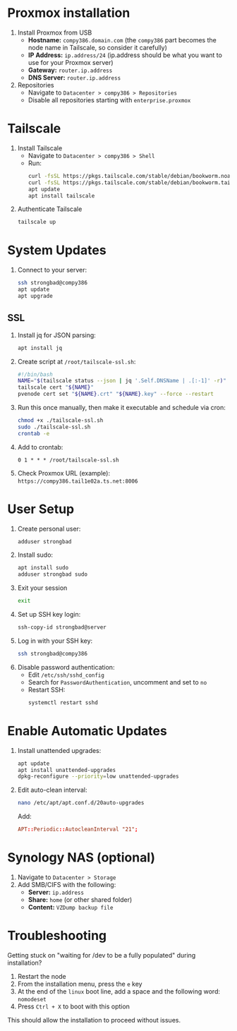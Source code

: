 # Proxmox installation

1. Install Proxmox from USB
    - **Hostname:** `compy386.domain.com` (the `compy386` part becomes the node name in Tailscale, so consider it carefully)
    - **IP Address:** `ip.address/24` (ip.address should be what you want to use for your Proxmox server)
    - **Gateway:** `router.ip.address`
    - **DNS Server:** `router.ip.address`
2. Repositories
    - Navigate to `Datacenter > compy386 > Repositories`
    - Disable all repositories starting with `enterprise.proxmox`

# Tailscale

1. Install Tailscale
    - Navigate to `Datacenter > compy386 > Shell`
    - Run:
        ```bash
        curl -fsSL https://pkgs.tailscale.com/stable/debian/bookworm.noarmor.gpg | tee /usr/share/keyrings/tailscale-archive-keyring.gpg >/dev/null
        curl -fsSL https://pkgs.tailscale.com/stable/debian/bookworm.tailscale-keyring.list | tee /etc/apt/sources.list.d/tailscale.list
        apt update
        apt install tailscale
        ```
2. Authenticate Tailscale
    ```bash
    tailscale up
    ```

# System Updates

1. Connect to your server:
    ```bash
    ssh strongbad@compy386
    apt update
    apt upgrade
    ```

## SSL

1. Install jq for JSON parsing:
    ```bash
    apt install jq
    ```
1. Create script at `/root/tailscale-ssl.sh`:
    ```bash
    #!/bin/bash
    NAME="$(tailscale status --json | jq '.Self.DNSName | .[:-1]' -r)"
    tailscale cert "${NAME}"
    pvenode cert set "${NAME}.crt" "${NAME}.key" --force --restart
    ```
1. Run this once manually, then make it executable and schedule via cron:
    ```bash
    chmod +x ./tailscale-ssl.sh
    sudo ./tailscale-ssl.sh
    crontab -e
    ```
1. Add to crontab:
    ```cron
    0 1 * * * /root/tailscale-ssl.sh
    ```
1. Check Proxmox URL (example):  
   `https://compy386.tail1e02a.ts.net:8006`

# User Setup

1. Create personal user:
    ```bash
    adduser strongbad
    ```
1. Install sudo:
    ```bash
    apt install sudo
    adduser strongbad sudo
    ```
1. Exit your session
    ```bash
    exit
    ```
1. Set up SSH key login:
    ```bash
    ssh-copy-id strongbad@server
    ```
1. Log in with your SSH key:
    ```bash
    ssh strongbad@compy386
    ```
1. Disable password authentication:
    - Edit `/etc/ssh/sshd_config`
    - Search for `PasswordAuthentication`, uncomment and set to `no`
    - Restart SSH:
        ```bash
        systemctl restart sshd
        ```

# Enable Automatic Updates

1. Install unattended upgrades:
    ```bash
    apt update
    apt install unattended-upgrades
    dpkg-reconfigure --priority=low unattended-upgrades
    ```
2. Edit auto-clean interval:

    ```bash
    nano /etc/apt/apt.conf.d/20auto-upgrades
    ```

    Add:

    ```conf
    APT::Periodic::AutocleanInterval "21";
    ```

# Synology NAS (optional)

1. Navigate to `Datacenter > Storage`
2. Add SMB/CIFS with the following:
    - **Server:** `ip.address`
    - **Share:** `home` (or other shared folder)
    - **Content:** `VZDump backup file`

# Troubleshooting

Getting stuck on "waiting for /dev to be a fully populated" during installation?

1. Restart the node
1. From the installation menu, press the `e` key
1. At the end of the `linux` boot line, add a space and the following word: `nomodeset`
1. Press `Ctrl + X` to boot with this option

This should allow the installation to proceed without issues.
